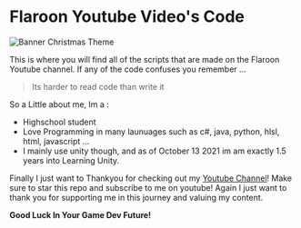 # Flaroon Youtube Video's Code 

![Banner Christmas Theme](https://user-images.githubusercontent.com/68732404/137118457-377d52ba-2c1d-43e7-905c-d951c3c6328e.png)

This is where you will find all of the scripts that are made on the Flaroon Youtube channel. If any of the code confuses you remember ...

> Its harder to read code than write it

So a Little about me, Im a :




- Highschool student 
- Love Programming in many launuages such as c#, java, python, hlsl, html, javascript ...
- I mainly use unity though, and as of October 13 2021 im am exactly 1.5 years into Learning Unity.




Finally I just want to Thankyou for checking out my [Youtube Channel](http://youtube.com/Flaroon)! Make sure to star this repo and subscribe to me on youtube! Again I just want to thank you for supporting me in this journey and valuing my content.


**Good Luck In Your Game Dev Future!**
